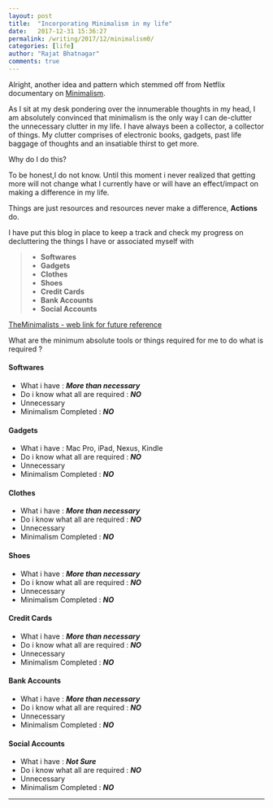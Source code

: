 ```yaml
---
layout: post
title:  "Incorporating Minimalism in my life"
date:   2017-12-31 15:36:27
permalink: /writing/2017/12/minimalism0/
categories: [life]
author: "Rajat Bhatnagar"
comments: true
---
```

Alright, another idea and pattern which stemmed off from Netflix documentary on [Minimalism](https://www.netflix.com/title/80114460).

As I sit at my desk pondering over the innumerable thoughts in my head, I am absolutely convinced that minimalism is the only way I can de-clutter the unnecessary clutter in my life. I have always been a collector, a collector of things. My clutter comprises of electronic books, gadgets, past life baggage of thoughts and an insatiable thirst to get more.

Why do I do this?

To be honest,I do not know. Until this moment i never realized  that  getting more will not change what I currently have or will have an effect/impact on making a difference in my life.

Things are just resources and resources never make a difference, **Actions** do.

I have put this blog in place to keep a track and check my progress on decluttering the things I have or associated myself with

> - **Softwares**
> - **Gadgets**
> -  **Clothes**
> -  **Shoes**
> -  **Credit Cards**
> -  **Bank Accounts**
> -  **Social Accounts**

[TheMinimalists - web link for future reference](https://www.theminimalists.com)

What are the minimum absolute tools or things required for me to do what is required ?

#### **Softwares** ####
 - What i have : ***More than necessary***
 - Do i  know what all are required : ***NO***
 - Unnecessary
 - Minimalism Completed : ***NO***

#### **Gadgets** ##
 - What i have : Mac Pro, iPad, Nexus, Kindle
 - Do i  know what all are required : ***NO***
 - Unnecessary
 - Minimalism Completed : ***NO***

#### **Clothes** ##
 - What i have : ***More than necessary***
 - Do i  know what all are required : ***NO***
 - Unnecessary
 - Minimalism Completed : ***NO***

#### **Shoes** ##
 - What i have : ***More than necessary***
 - Do i  know what all are required : ***NO***
 - Unnecessary
 - Minimalism Completed : ***NO***

#### **Credit Cards** ##
 - What i have : ***More than necessary***
 - Do i  know what all are required : ***NO***
 - Unnecessary
 - Minimalism Completed : ***NO***

#### **Bank Accounts** ##
 - What i have : ***More than necessary***
 - Do i  know what all are required : ***NO***
 - Unnecessary
 - Minimalism Completed : ***NO***

#### **Social Accounts** ##
 - What i have : ***Not Sure***
 - Do i  know what all are required : ***NO***
 - Unnecessary
 - Minimalism Completed : ***NO***


----------











































































































































































































































































































































































































































